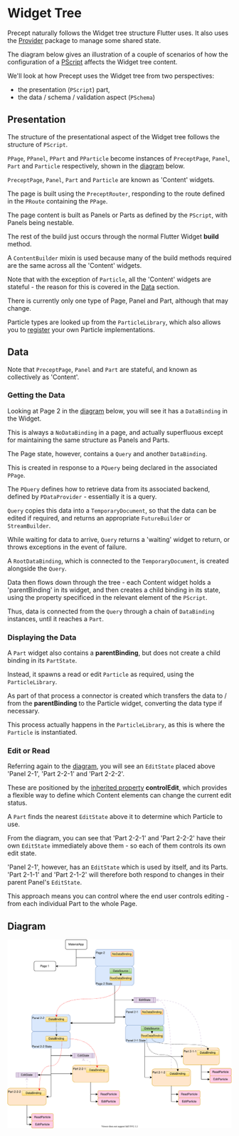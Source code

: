 # Widget Tree

Precept naturally follows the Widget tree structure Flutter uses. It also uses the [Provider](https://pub.dev/packages/provider) package to manage some shared state.

The diagram below gives an illustration of a couple of scenarios of how the configuration of a [PScript](./precept-script.md) affects the Widget tree content.

We'll look at how Precept uses the Widget tree from two perspectives:
 
- the presentation (`PScript`) part, 
- the data / schema / validation aspect (`PSchema`)

## Presentation

The structure of the presentational aspect of the Widget tree follows the structure of `PScript`.
  
`PPage`, `PPanel`, `PPart` and `PParticle` become instances of `PreceptPage`, `Panel`, `Part` and `Particle` respectively, shown in the [diagram](#diagram) below.

`PreceptPage`, `Panel`, `Part` and `Particle` are known as 'Content' widgets.

The page is built using the `PreceptRouter`, responding to the route defined in the `PRoute` containing the `PPage`.

The page content is built as Panels or Parts as defined by the `PScript`, with Panels being nestable.

The rest of the build just occurs through the normal Flutter Widget **build** method.

A `ContentBuilder` mixin is used because many of the build methods required are the same across all the 'Content' widgets.

Note that with the exception of `Particle`, all the 'Content' widgets are stateful - the reason for this is covered in the [Data](#data) section.

There is currently only one type of Page, Panel and Part, although that may change.

Particle types are looked up from the `ParticleLibrary`, which also allows you to [register](./libraries.md#registering-with-a-library) your own Particle implementations.


## Data

Note that `PreceptPage`, `Panel` and `Part` are stateful, and known as collectively as 'Content'.

### Getting the Data

Looking at Page 2 in the [diagram](#diagram) below, you will see it has a `DataBinding` in the Widget.

This is always a `NoDataBinding` in a page, and actually superfluous except for maintaining the same structure as Panels and Parts.

The Page state, however, contains a `Query` and another `DataBinding`.  

This is created in response to a `PQuery` being declared in the associated `PPage`. 

The `PQuery` defines how to retrieve data from its associated backend, defined by `PDataProvider` - essentially it is a query.

`Query` copies this data into a `TemporaryDocument`, so that the data can be edited if required, and returns an appropriate `FutureBuilder` or `StreamBuilder`.

While waiting for data to arrive, `Query` returns a 'waiting' widget to return, or throws exceptions in the event of failure.

A `RootDataBinding`, which is connected to the `TemporaryDocument`, is created alongside the `Query`.

Data then flows down through the tree - each Content widget holds a 'parentBinding' in its widget, and then creates a child binding in its state, using the property specificed in the relevant element of the `PScript`.  

Thus, data is connected from the `Query` through a chain of `DataBinding` instances, until it reaches a `Part`.

### Displaying the Data

A `Part` widget also contains a **parentBinding**, but does not create a child binding in its `PartState`.

Instead, it spawns a read or edit `Particle` as required, using the `ParticleLibrary`.

As part of that process a connector is created which transfers the data to / from the **parentBinding** to the Particle widget, converting the data type if necessary.

This process actually happens in the `ParticleLibrary`, as this is where the `Particle` is instantiated.

### Edit or Read

Referring again to the [diagram](#diagram), you will see an `EditState` placed above 'Panel 2-1', 'Part 2-2-1' and 'Part 2-2-2'. 

These are positioned by the [inherited property](./precept-script.md#inherited-properties) **controlEdit**, which provides a flexible way to define which Content elements can change the current edit status.

A `Part` finds the nearest `EditState` above it to determine which Particle to use.

From the diagram, you can see that 'Part 2-2-1' and 'Part 2-2-2' have their own `EditState` immediately above them - so each of them controls its own edit state.

'Panel 2-1', however, has an `EditState` which is used by itself, and its Parts.  'Part 2-1-1' and 'Part 2-1-2' will therefore both respond to changes in their parent Panel's `EditState`.

This approach means you can control where the end user controls editing - from each individual Part to the whole Page.   
 

## Diagram

![overview diagram](../images/widget-tree.svg)




 